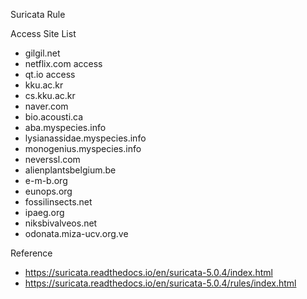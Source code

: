 Suricata Rule

Access Site List
- gilgil.net
- netflix.com access
- qt.io access
- kku.ac.kr
- cs.kku.ac.kr
- naver.com
- bio.acousti.ca
- aba.myspecies.info
- lysianassidae.myspecies.info
- monogenius.myspecies.info
- neverssl.com
- alienplantsbelgium.be
- e-m-b.org
- eunops.org
- fossilinsects.net
- ipaeg.org
- niksbivalveos.net
- odonata.miza-ucv.org.ve

Reference
- https://suricata.readthedocs.io/en/suricata-5.0.4/index.html
- https://suricata.readthedocs.io/en/suricata-5.0.4/rules/index.html
